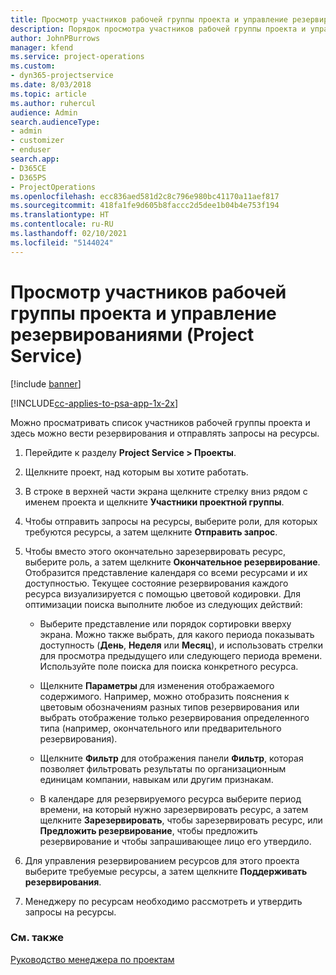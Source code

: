 ```yaml
---
title: Просмотр участников рабочей группы проекта и управление резервированиями
description: Порядок просмотра участников рабочей группы проекта и управление резервированиями в Project Service
author: JohnPBurrows
manager: kfend
ms.service: project-operations
ms.custom:
- dyn365-projectservice
ms.date: 8/03/2018
ms.topic: article
ms.author: ruhercul
audience: Admin
search.audienceType:
- admin
- customizer
- enduser
search.app:
- D365CE
- D365PS
- ProjectOperations
ms.openlocfilehash: ecc836aed581d2c8c796e980bc41170a11aef817
ms.sourcegitcommit: 418fa1fe9d605b8faccc2d5dee1b04b4e753f194
ms.translationtype: HT
ms.contentlocale: ru-RU
ms.lasthandoff: 02/10/2021
ms.locfileid: "5144024"
---
```

# <a name="view-project-team-members-and-manage-bookings-project-service"></a>Просмотр участников рабочей группы проекта и управление резервированиями (Project Service)

[!include [banner](../includes/psa-now-project-operations.md)]

[!INCLUDE[cc-applies-to-psa-app-1x-2x](../includes/cc-applies-to-psa-app-1x-2x.md)]

Можно просматривать список участников рабочей группы проекта и здесь можно вести резервирования и отправлять запросы на ресурсы.  
  
1.  Перейдите к разделу **Project Service > Проекты**.  
  
2.  Щелкните проект, над которым вы хотите работать.  
  
3.  В строке в верхней части экрана щелкните стрелку вниз рядом с именем проекта и щелкните **Участники проектной группы**.  
  
4.  Чтобы отправить запросы на ресурсы, выберите роли, для которых требуются ресурсы, а затем щелкните **Отправить запрос**.  
  
5.  Чтобы вместо этого окончательно зарезервировать ресурс, выберите роль, а затем щелкните **Окончательное резервирование**. Отобразится представление календаря со всеми ресурсами и их доступностью. Текущее состояние резервирования каждого ресурса визуализируется с помощью цветовой кодировки. Для оптимизации поиска выполните любое из следующих действий:  
  
    -   Выберите представление или порядок сортировки вверху экрана. Можно также выбрать, для какого периода показывать доступность (**День**, **Неделя** или **Месяц**), и использовать стрелки для просмотра предыдущего или следующего периода времени. Используйте поле поиска для поиска конкретного ресурса.  
  
    -   Щелкните **Параметры** для изменения отображаемого содержимого. Например, можно отобразить пояснения к цветовым обозначениям разных типов резервирования или выбрать отображение только резервирования определенного типа (например, окончательного или предварительного резервирования).  
  
    -   Щелкните **Фильтр** для отображения панели **Фильтр**, которая позволяет фильтровать результаты по организационным единицам компании, навыкам или другим признакам.  
  
    -   В календаре для резервируемого ресурса выберите период времени, на который нужно зарезервировать ресурс, а затем щелкните **Зарезервировать**, чтобы зарезервировать ресурс, или **Предложить резервирование**, чтобы предложить резервирование и чтобы запрашивающее лицо его утвердило.  
  
6.  Для управления резервированием ресурсов для этого проекта выберите требуемые ресурсы, а затем щелкните **Поддерживать резервирования**.  
  
7.  Менеджеру по ресурсам необходимо рассмотреть и утвердить запросы на ресурсы.  
  
### <a name="see-also"></a>См. также  
 [Руководство менеджера по проектам](../psa/project-manager-guide.md)
